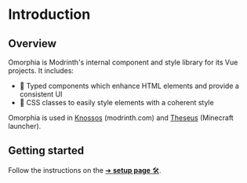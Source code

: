# Introduction

## Overview

Omorphia is Modrinth's internal component and style library for its Vue projects. It includes:

- 🧩 Typed components which enhance HTML elements and provide a consistent UI
- 🎨 CSS classes to easily style elements with a coherent style

Omorphia is used in [Knossos](https://github.com/modrinth/knossos) (modrinth.com) and [Theseus](https://github.com/modrinth/theseus) (Minecraft launcher).

## Getting started

Follow the instructions on the [➜ **setup page** 🛠️](/setup).

